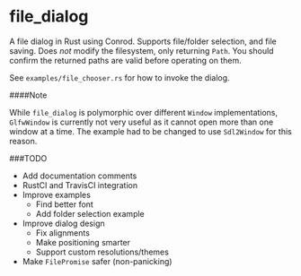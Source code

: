 file_dialog
===========

A file dialog in Rust using Conrod. Supports file/folder selection, and file saving. Does *not* modify the filesystem, only returning `Path`. You should confirm the returned paths are valid before operating on them.

See `examples/file_chooser.rs` for how to invoke the dialog.

####Note


While `file_dialog` is polymorphic over different `Window` implementations, `GlfwWindow` is currently not very useful as it cannot open more than one window at a time. The example had to be changed to use `Sdl2Window` for this reason.

###TODO
* Add documentation comments
* RustCI and TravisCI integration
* Improve examples
    * Find better font
    * Add folder selection example
* Improve dialog design
    * Fix alignments
    * Make positioning smarter
    * Support custom resolutions/themes
* Make `FilePromise` safer (non-panicking)
